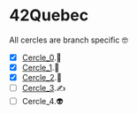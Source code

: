 # 42Quebec
All cercles are branch specific :nerd_face:

- [x] [Cercle_0](https://github.com/atrobp/42Quebec/tree/Cercle0).:tada:
- [x] [Cercle_1](https://github.com/atrobp/42Quebec/tree/Cercle1).:tada:
- [x] [Cercle_2](https://github.com/atrobp/42Quebec/tree/Cercle2).:tada:
- [ ] [Cercle_3](https://github.com/atrobp/42Quebec/tree/Cercle3).:writing_hand:
- [ ] Cercle_4.:alien:
